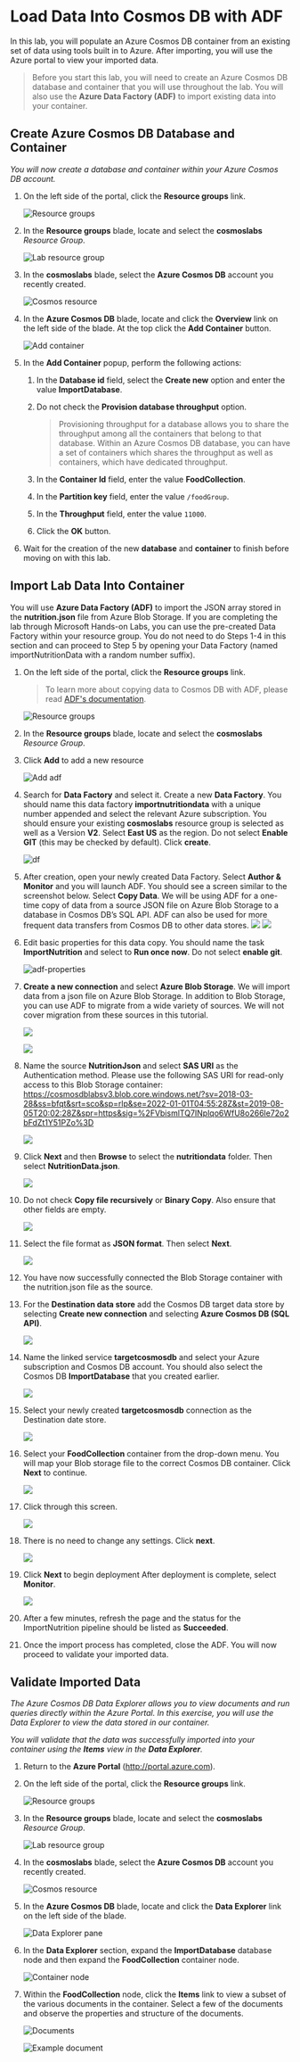 # Load Data Into Cosmos DB with ADF

In this lab, you will populate an Azure Cosmos DB container from an existing set of data using tools built in to Azure. After importing, you will use the Azure portal to view your imported data.

> Before you start this lab, you will need to create an Azure Cosmos DB database and container that you will use throughout the lab. You will also use the **Azure Data Factory (ADF)** to import existing data into your container.

## Create Azure Cosmos DB Database and Container

*You will now create a database and container within your Azure Cosmos DB account.*

1. On the left side of the portal, click the **Resource groups** link.

    ![Resource groups](../media/03-resource_groups.jpg)

1. In the **Resource groups** blade, locate and select the **cosmoslabs** *Resource Group*.

    ![Lab resource group](../media/03-lab_resource_group.jpg)

1. In the **cosmoslabs** blade, select the **Azure Cosmos DB** account you recently created.

    ![Cosmos resource](../media/03-cosmos_resource.jpg)

1. In the **Azure Cosmos DB** blade, locate and click the **Overview** link on the left side of the blade. At the top click the **Add Container** button.

    ![Add container](../media/03-add_collection.jpg)

1. In the **Add Container** popup, perform the following actions:

    1. In the **Database id** field, select the **Create new** option and enter the value **ImportDatabase**.

    1. Do not check the **Provision database throughput** option.

        > Provisioning throughput for a database allows you to share the throughput among all the containers that belong to that database. Within an Azure Cosmos DB database, you can have a set of containers which shares the throughput as well as containers, which have dedicated throughput.

    1. In the **Container Id** field, enter the value **FoodCollection**.

    1. In the **Partition key** field, enter the value ``/foodGroup``.

    1. In the **Throughput** field, enter the value ``11000``.

    1. Click the **OK** button.

1. Wait for the creation of the new **database** and **container** to finish before moving on with this lab.

## Import Lab Data Into Container

You will use **Azure Data Factory (ADF)** to import the JSON array stored in the **nutrition.json** file from Azure Blob Storage. If you are completing the lab through Microsoft Hands-on Labs, you can use the pre-created Data Factory within your resource group. You do not need to do Steps 1-4 in this section and can proceed to Step 5 by opening your Data Factory (named importNutritionData with a random number suffix).

1. On the left side of the portal, click the **Resource groups** link.

    > To learn more about copying data to Cosmos DB with ADF, please read [ADF's documentation](https://docs.microsoft.com/en-us/azure/data-factory/connector-azure-cosmos-db). 

    ![Resource groups](../media/03-resource_groups.jpg)

1. In the **Resource groups** blade, locate and select the **cosmoslabs** *Resource Group*.

1. Click **Add** to add a new resource

    ![Add adf](../media/03-add_adf.jpg)

1. Search for **Data Factory** and select it. Create a new **Data Factory**. You should name this data factory **importnutritiondata** with a unique number appended and select the relevant Azure subscription. You should ensure your existing **cosmoslabs** resource group is selected as well as a Version **V2**. Select **East US** as the region. Do not select **Enable GIT** (this may be checked by default). Click **create**.

    ![df](../media/03-adf_selections.jpg)

1. After creation, open your newly created Data Factory. Select **Author & Monitor** and you will launch ADF. You should see a screen similar to the screenshot below. Select **Copy Data**. We will be using ADF for a one-time copy of data from a source JSON file on Azure Blob Storage to a database in Cosmos DB’s SQL API. ADF can also be used for more frequent data transfers from Cosmos DB to other data stores.
    ![](../media/03-adf_author&monitor.jpg)
    ![](../media/03-adf_copydata.jpg)

1. Edit basic properties for this data copy. You should name the task **ImportNutrition** and select to **Run once now**. Do not select **enable git**.

   ![adf-properties](../media/03-adf_properties.jpg)

1. **Create a new connection** and select **Azure Blob Storage**. We will import data from a json file on Azure Blob Storage. In addition to Blob Storage, you can use ADF to migrate from a wide variety of sources. We will not cover migration from these sources in this tutorial.

    ![](../media/03-adf_blob.jpg)

    ![](../media/03-adf_blob2.jpg)

1. Name the source **NutritionJson** and select **SAS URI** as the Authentication method. Please use the following SAS URI for read-only access to this Blob Storage container: https://cosmosdblabsv3.blob.core.windows.net/?sv=2018-03-28&ss=bfqt&srt=sco&sp=rlp&se=2022-01-01T04:55:28Z&st=2019-08-05T20:02:28Z&spr=https&sig=%2FVbismlTQ7INplqo6WfU8o266le72o2bFdZt1Y51PZo%3D

    ![](../media/03-adf_connecttoblob.jpg)

1. Click **Next** and then **Browse** to select the **nutritiondata** folder. Then select **NutritionData.json**.

    ![](../media/03-adf_choosestudents.jpg)

1. Do not check **Copy file recursively** or **Binary Copy**. Also ensure that other fields are empty.

    ![](../media/03-adf_source_next.jpg)

1. Select the file format as **JSON format**. Then select **Next**.

    ![](../media/03-adf_source_dataset_format.jpg)

1. You have now successfully connected the Blob Storage container with the nutrition.json file as the source.

1. For the **Destination data store** add the Cosmos DB target data store by selecting **Create new connection** and selecting **Azure Cosmos DB (SQL API)**.

    ![](../media/03-adf_selecttarget.jpg)

1. Name the linked service **targetcosmosdb** and select your Azure subscription and Cosmos DB account. You should also select the Cosmos DB **ImportDatabase** that you created earlier.

    ![](../media/03-adf_selecttargetdb.jpg)

1. Select your newly created **targetcosmosdb** connection as the Destination date store.

    ![](../media/03-adf_destconnectionnext.jpg)

1. Select your **FoodCollection** container from the drop-down menu. You will map your Blob storage file to the correct Cosmos DB container. Click **Next** to continue.

    ![](../media/03-adf_correcttable.jpg)

1. Click through this screen.

    ![](../media/03-adf_destinationconnectionfinal.jpg)

1. There is no need to change any settings. Click **next**.

    ![](../media/03-adf_settings.jpg)

1. Click **Next** to begin deployment After deployment is complete, select **Monitor**.

    ![](../media/03-adf_deployment.jpg)

1. After a few minutes, refresh the page and the status for the ImportNutrition pipeline should be listed as **Succeeded**.

1. Once the import process has completed, close the ADF. You will now proceed to validate your imported data. 

## Validate Imported Data

*The Azure Cosmos DB Data Explorer allows you to view documents and run queries directly within the Azure Portal. In this exercise, you will use the Data Explorer to view the data stored in our container.*

*You will validate that the data was successfully imported into your container using the **Items** view in the **Data Explorer**.*

1. Return to the **Azure Portal** (<http://portal.azure.com>).

1. On the left side of the portal, click the **Resource groups** link.

    ![Resource groups](../media/03-resource_groups.jpg)

1. In the **Resource groups** blade, locate and select the **cosmoslabs** *Resource Group*.

    ![Lab resource group](../media/03-lab_resource_group.jpg)

1. In the **cosmoslabs** blade, select the **Azure Cosmos DB** account you recently created.

    ![Cosmos resource](../media/03-cosmos_resource.jpg)

1. In the **Azure Cosmos DB** blade, locate and click the **Data Explorer** link on the left side of the blade.

    ![Data Explorer pane](../media/03-data_explorer_pane.jpg)

1. In the **Data Explorer** section, expand the **ImportDatabase** database node and then expand the **FoodCollection** container node. 

    ![Container node](../media/03-collection_node.jpg)

1. Within the **FoodCollection** node, click the **Items** link to view a subset of the various documents in the container. Select a few of the documents and observe the properties and structure of the documents.

    ![Documents](../media/03-documents.jpg)

    ![Example document](../media/03-example_document.jpg)
